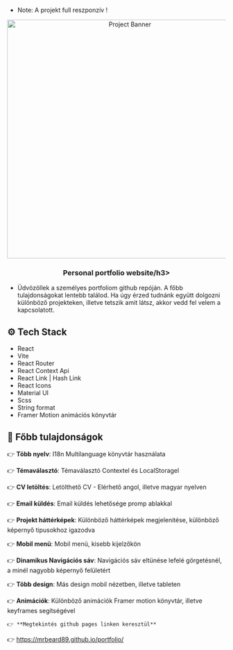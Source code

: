 - Note: A projekt full reszponzív !

<div align="center">
<a>
      <img src="https://i.ibb.co/Fkbbd7bf/Ke-pernyo-ke-p-2025-03-12-11-06-39.png" alt="Project Banner" width="550px"/>
</a>

  <h3 align="center">Personal portfolio website/h3>

</div>

- Üdvözöllek a személyes portfoliom github repóján. A főbb tulajdonságokat lentebb találod. Ha úgy érzed tudnánk együtt dolgozni különböző projekteken, illetve tetszik amit látsz, akkor vedd fel velem a kapcsolatott.

## <a name="tech-stack">⚙️ Tech Stack</a>

- React
- Vite
- React Router
- React Context Api
- React Link | Hash Link
- React Icons
- Material UI
- Scss
- String format
- Framer Motion animációs könyvtár

## <a name="features">🔋 Főbb tulajdonságok</a>

👉 **Több nyelv**: I18n Multilanguage könyvtár használata

👉 **Témaválasztó**: Témaválasztó Contextel és LocalStoragel

👉 **CV letöltés**: Letölthető CV - Elérhető angol, illetve magyar nyelven

👉 **Email küldés**: Email küldés lehetősége promp ablakkal

👉 **Projekt háttérképek**: Különböző háttérképek megjelenitése, különböző képernyő tipusokhoz igazodva

👉 **Mobil menü**: Mobil menü, kisebb kijelzőkön

👉 **Dinamikus Navigációs sáv**: Navigációs sáv eltünése lefelé görgetésnél, a minél nagyobb képernyő felületért

👉 **Több design**: Más design mobil nézetben, illetve tableten

👉 **Animációk**: Különböző animációk Framer motion könyvtár, illetve keyframes segítségével

    👉 **Megtekintés github pages linken keresztül**

👉 <a href="https://mrbeard89.github.io/portfolio/">https://mrbeard89.github.io/portfolio/</a>
